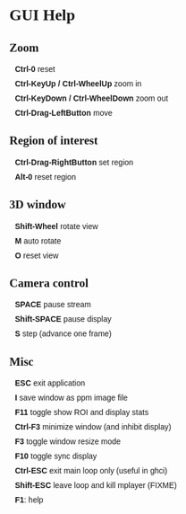 <HEAD>
    <TITLE>hVision Help</TITLE>
    <META http-equiv="Content-Type" content="text/html; charset=UTF-8" />
    <link href="http://fonts.googleapis.com/css?family=Crimson+Text" rel="stylesheet" type="text/css">
    <link href='http://fonts.googleapis.com/css?family=Oxygen' rel='stylesheet' type='text/css'>
    <STYLE>
        body{margin:50px; font-family: "Oxygen", sans-serif; max-width:600px}
        ul {list-style-type:square;}
        h1 {font-family:"Crimson text", Georgia, serif;}
        h2 {font-family:"Crimson text", Georgia, serif;}
        p  {margin:10px}
    </STYLE>
</HEAD>

# GUI Help

## Zoom

**Ctrl-0** reset

**Ctrl-KeyUp / Ctrl-WheelUp** zoom in

**Ctrl-KeyDown / Ctrl-WheelDown** zoom out

**Ctrl-Drag-LeftButton** move

## Region of interest

**Ctrl-Drag-RightButton** set region

**Alt-0** reset region

## 3D window

**Shift-Wheel** rotate view

**M** auto rotate

**O** reset view

## Camera control

**SPACE** pause stream

**Shift-SPACE** pause display

**S** step (advance one frame)


## Misc

**ESC** exit application

**I** save window as ppm image file

**F11** toggle show ROI and display stats

**Ctrl-F3** minimize window (and inhibit display)

**F3** toggle window resize mode

**F10** toggle sync display

**Ctrl-ESC** exit main loop only (useful in ghci)

**Shift-ESC** leave loop and kill mplayer (FIXME)

**F1**: help

